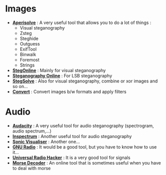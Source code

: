 # Images
- [**Aperisolve**](https://aperisolve.fr/) : A very useful tool that allows you to do a lot of things :
  - Visual steganography
  - Zsteg
  - Steghide
  - Outguess
  - ExifTool
  - Binwalk
  - Foremost
  - Strings
- [**StegOnline**](https://stegonline.georgeom.net/upload) : Mainly for visual steganography
- [**Steganography Online**](https://stylesuxx.github.io/steganography/) : For LSB steganography
- [**StegSolve**](https://github.com/zardus/ctf-tools/tree/master/stegsolve) : Also for visual steganography, combine or xor images and so on...
- [**Convert**](http://www.imagemagick.org/script/convert.php) : Convert images b/w formats and apply filters

# Audio
- [**Audacity**](https://www.01net.com/telecharger/windows/Multimedia/edition_audio/fiches/telecharger-19762.html) : A very useful tool for audio steganography (spectrogram, audio spectrum,...)
- [**Inspectrum**](https://github.com/miek/inspectrum) : Another useful tool for audio steganography
- [**Sonic Visualiser**](https://www.sonicvisualiser.org/) : Another one...
- [**GNU Radio**](https://wiki.gnuradio.org/index.php/InstallingGR) : It would be a good tool, but you have to know how to use it...
- [**Universal Radio Hacker**](https://github.com/jopohl/urh) : It is a very good tool for signals
- [**Morse Decoder**](https://morsecode.world/international/decoder/audio-decoder-adaptive.html) : An online tool that is sometimes useful when you have to deal with morse
